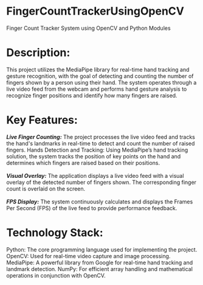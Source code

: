 # FingerCountTrackerUsingOpenCV
Finger Count Tracker System using OpenCV and Python Modules

# Description:
This project utilizes the MediaPipe library for real-time hand tracking and gesture recognition, with the goal of detecting and counting the number of fingers shown by a person using their hand. The system operates through a live video feed from the webcam and performs hand gesture analysis to recognize finger positions and identify how many fingers are raised.

# Key Features:
_**Live Finger Counting:**_ The project processes the live video feed and tracks the hand's landmarks in real-time to detect and count the number of raised fingers. Hands Detection and Tracking: Using MediaPipe’s hand tracking solution, the system tracks the position of key points on the hand and determines which fingers are raised based on their positions.<br><br> _**Visual Overlay:**_ The application displays a live video feed with a visual overlay of the detected number of fingers shown. The corresponding finger count is overlaid on the screen.<br><br> _**FPS Display:**_ The system continuously calculates and displays the Frames Per Second (FPS) of the live feed to provide performance feedback.

# Technology Stack:
Python: The core programming language used for implementing the project. OpenCV: Used for real-time video capture and image processing. MediaPipe: A powerful library from Google for real-time hand tracking and landmark detection. NumPy: For efficient array handling and mathematical operations in conjunction with OpenCV.
